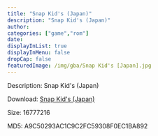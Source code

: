 ```yaml
---
title: "Snap Kid's (Japan)"
description: "Snap Kid's (Japan)"
author: 
categories: ["game","rom"]
date: 
displayInList: true
displayInMenu: false
dropCap: false
featuredImage: /img/gba/Snap Kid's [Japan].jpg
---
```


Description: Snap Kid's (Japan)

Download: <a style="text-decoration:underline;" href="https://mega.nz/#!KOIElQzC!cyOzK8a4rMYXcpSTZMGrxdZu1tz31PagJPF3vZtxfJ8" target = "_blank" rel = "nofollow" > Snap Kid's (Japan)</a>

Size: 16777216

MD5: A9C50293AC1C9C2FC59308F0EC1BA892

